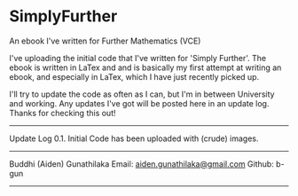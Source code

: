 SimplyFurther
=============

An ebook I've written for Further Mathematics (VCE)

I've uploading the initial code that I've written for 'Simply Further'. The ebook is written in LaTex and
and is basically my first attempt at writing an ebook, and especially in LaTex, which I have just
recently picked up. 

I'll try to update the code as often as I can, but I'm in between University and working. Any updates I've got will
be posted here in an update log. Thanks for checking this out!

*************
Update Log
0.1. Initial Code has been uploaded with (crude) images. 







*********************
Buddhi (Aiden) Gunathilaka
Email: aiden.gunathilaka@gmail.com
Github: b-gun
*********************
